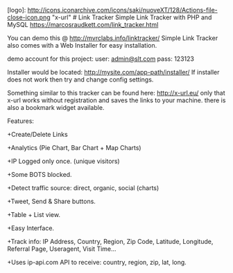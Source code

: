 [logo]: http://icons.iconarchive.com/icons/saki/nuoveXT/128/Actions-file-close-icon.png "x-url" # Link Tracker
Simple Link Tracker with PHP and MySQL
https://marcosraudkett.com/link_tracker.html



You can demo this @ http://mvrclabs.info/linktracker/
Simple Link Tracker also comes with a Web Installer for easy installation.

demo account for this project:
user: admin@slt.com
pass: 123123

Installer would be located:
http://mysite.com/app-path/installer/ If installer does not work then try and change config settings.

Something similar to this tracker can be found here:
http://x-url.eu/ only that x-url works without registration and saves the links to your machine. there is also a bookmark widget available.



Features:

+Create/Delete Links

+Analytics (Pie Chart, Bar Chart + Map Charts)

+IP Logged only once. (unique visitors)

+Some BOTS blocked.

+Detect traffic source: direct, organic, social (charts)

+Tweet, Send & Share buttons.

+Table + List view.

+Easy Interface.

+Track info: IP Address, Country, Region, Zip Code, Latitude, Longitude, Referral Page, Useragent, Visit Time...


+Uses ip-api.com API to receive: country, region, zip, lat, long.

